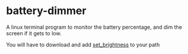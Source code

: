 # battery-dimmer

A linux terminal program to monitor the battery percentage, and dim the screen if it gets to low.

You will have to download and add [set_brightness](https://github.com/Epirius/set_brightness) to your path
